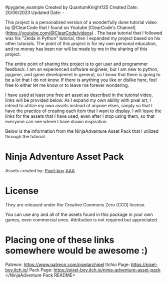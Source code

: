 #pygame_example
Created by QuantumKnight135
Created Date: 20/06/2023
Updated Date: -

This project is a personalized version of a wonderfully done tutorial video by @ClearCode that I found on Youtube 
[ClearCode's Channel] (https://youtube.com/@ClearCode/videos)
. The base tutorial that I followed was his "Zelda in Python" tutorial, then I expanded my project based on his other tutorials. The point of this project is for my own personal education, and no money has been nor will be made by me in the sharing of this project.

The entire point of sharing this project is to get user and programmer feedback. I am an experienced software engineer, but I am new to python, pygame, and game development in general, so I know that there is going to be a lot that I do not know. If there is anything you like or dislike here, feel free to either let me know or to leave me forever wondering.


I have used at least one free art asset as described in the tutorial video, links will be provided below. As I expand my own ability with pixel art, I intend to utilize my own assets instead of anyone elses, simply so that I have the practice of creating each item that I want to display. I will leave the links for the assets that I have used, even after I stop using them, so that everyone can see where I have drawn inspiration.



Below is the information from the NinjaAdventure Asset Pack that I utilized through the tutorial.
<NinjaAdventure Pack README>
# Ninja Adventure Asset Pack

Assets created by:
[Pixel-boy](https://pixel-boy.itch.io/)
[AAA](https://www.instagram.com/challenger.aaa/?hl=fr)

# License

They are released under the Creative Commons Zero (CC0) license.

You can use any and all of the assets found in this package in your own games,
even commercial ones. Attribution is not required but appreciated.

# Placing one of these links somewhere would be awesome :)
Patreon: https://www.patreon.com/pixelarchipel 
Itchio Page: https://pixel-boy.itch.io/
Pack Page: https://pixel-boy.itch.io/ninja-adventure-asset-pack
</NinjaAdventure Pack README>